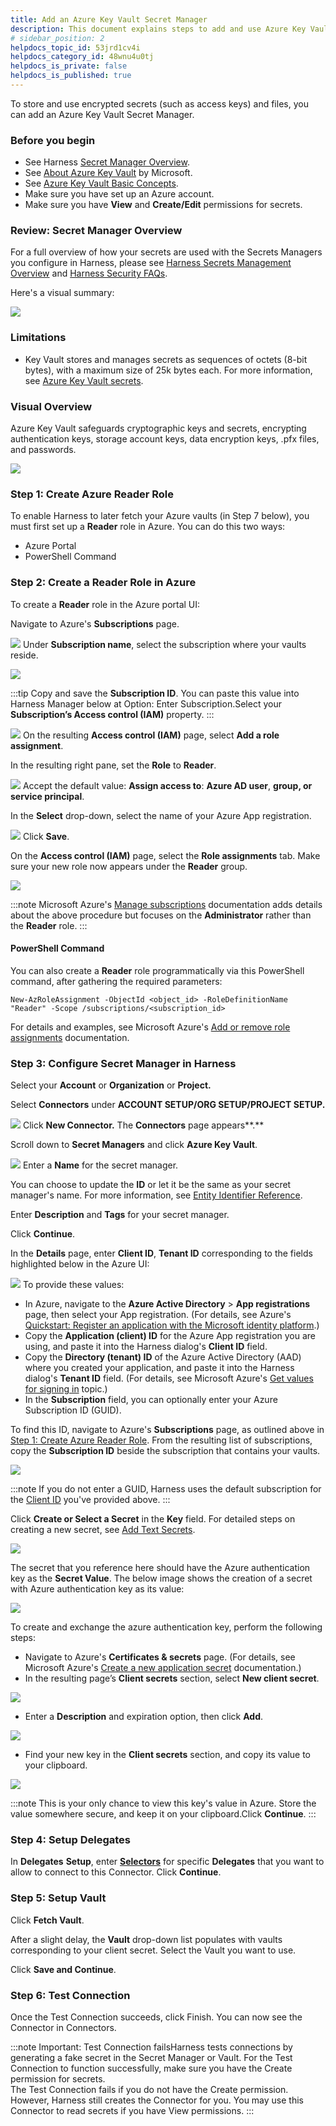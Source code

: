 ```yaml
---
title: Add an Azure Key Vault Secret Manager
description: This document explains steps to add and use Azure Key Vault to store and use encrypted secrets, such as access keys.
# sidebar_position: 2
helpdocs_topic_id: 53jrd1cv4i
helpdocs_category_id: 48wnu4u0tj
helpdocs_is_private: false
helpdocs_is_published: true
---
```


To store and use encrypted secrets (such as access keys) and files, you can add an Azure Key Vault Secret Manager.

### Before you begin

* See Harness [Secret Manager Overview](../6_Security/1-harness-secret-manager-overview.md).
* See [About Azure Key Vault](https://docs.microsoft.com/en-us/azure/key-vault/general/overview) by Microsoft.
* See [Azure Key Vault Basic Concepts](https://docs.microsoft.com/en-us/azure/key-vault/general/basic-concepts).
* Make sure you have set up an Azure account.
* Make sure you have **View** and **Create/Edit** permissions for secrets.

### Review: Secret Manager Overview

For a full overview of how your secrets are used with the Secrets Managers you configure in Harness, please see [Harness Secrets Management Overview](../6_Security/1-harness-secret-manager-overview.md) and [Harness Security FAQs](../../frequently-asked-questions/harness-faqs/harness-security-faqs.md).

Here's a visual summary:

![](./static/azure-key-vault-00.png)
### Limitations

* Key Vault stores and manages secrets as sequences of octets (8-bit bytes), with a maximum size of 25k bytes each. For more information, see [Azure Key Vault secrets](https://docs.microsoft.com/en-us/azure/key-vault/secrets/about-secrets).

### Visual Overview

Azure Key Vault safeguards cryptographic keys and secrets, encrypting authentication keys, storage account keys, data encryption keys, .pfx files, and passwords.

![](./static/azure-key-vault-01.png)
### Step 1: Create Azure Reader Role

To enable Harness to later fetch your Azure vaults (in Step 7 below), you must first set up a **Reader** role in Azure. You can do this two ways:

* Azure Portal
* PowerShell Command

### Step 2: Create a Reader Role in Azure

To create a **Reader** role in the Azure portal UI:

Navigate to Azure's **Subscriptions** page.

![](./static/azure-key-vault-02.png)
Under **Subscription name**, select the subscription where your vaults reside.

![](./static/azure-key-vault-03.png)


:::tip
Copy and save the **Subscription ID**. You can paste this value into Harness Manager below at Option: Enter Subscription.Select your **Subscription’s Access control (IAM)** property.
:::


![](./static/azure-key-vault-04.png)
On the resulting **Access control (IAM)** page, select **Add a role assignment**.

In the resulting right pane, set the **Role** to **Reader**.

![](./static/azure-key-vault-05.png)
Accept the default value: **Assign access to**: **Azure AD user**, **group, or service principal**.

In the **Select** drop-down, select the name of your Azure App registration.

![](./static/azure-key-vault-06.png)
Click **Save**.

On the **Access control (IAM)** page, select the **Role assignments** tab. Make sure your new role now appears under the **Reader** group.

![](./static/azure-key-vault-07.png)


:::note
Microsoft Azure's [Manage subscriptions](https://docs.microsoft.com/en-us/azure/cost-management-billing/manage/add-change-subscription-administrator#to-assign-a-user-as-an-administrator) documentation adds details about the above procedure but focuses on the **Administrator** rather than the **Reader** role.
:::


#### PowerShell Command

You can also create a **Reader** role programmatically via this PowerShell command, after gathering the required parameters:


```
New-AzRoleAssignment -ObjectId <object_id> -RoleDefinitionName "Reader" -Scope /subscriptions/<subscription_id>
```
For details and examples, see Microsoft Azure's [Add or remove role assignments](https://docs.microsoft.com/en-us/azure/role-based-access-control/role-assignments-powershell#application-at-a-subscription-scope) documentation.

### Step 3: Configure Secret Manager in Harness

Select your **Account** or **Organization** or **Project.**

Select **Connectors** under **ACCOUNT SETUP/ORG SETUP/PROJECT SETUP.**

![](./static/azure-key-vault-08.png)
Click **New Connector.** The **Connectors** page appears**.**

Scroll down to **Secret Managers** and click **Azure Key Vault**.

![](./static/azure-key-vault-09.png)
Enter a **Name** for the secret manager.

You can choose to update the **ID** or let it be the same as your secret manager's name. For more information, see [Entity Identifier Reference](../20_References/entity-identifier-reference.md).

Enter **Description** and **Tags** for your secret manager.

Click **Continue**.

In the **Details** page, enter **Client ID**, **Tenant ID** corresponding to the fields highlighted below in the Azure UI:

![](./static/azure-key-vault-10.png)
To provide these values:

* In Azure, navigate to the **Azure Active Directory** > **App registrations** page, then select your App registration. (For details, see Azure's [Quickstart: Register an application with the Microsoft identity platform](https://docs.microsoft.com/en-us/azure/active-directory/develop/quickstart-v1-add-azure-ad-app).)
* Copy the **Application (client) ID** for the Azure App registration you are using, and paste it into the Harness dialog's **Client ID** field.
* Copy the **Directory (tenant) ID** of the Azure Active Directory (AAD) where you created your application, and paste it into the Harness dialog's **Tenant ID** field. (For details, see Microsoft Azure's [Get values for signing in](https://docs.microsoft.com/en-us/azure/active-directory/develop/howto-create-service-principal-portal#get-values-for-signing-in) topic.)
* In the **Subscription** field, you can optionally enter your Azure Subscription ID (GUID).

To find this ID, navigate to Azure's **Subscriptions** page, as outlined above in [Step 1: Create Azure Reader Role](../6_Security/8-azure-key-vault.md#step-1-create-azure-reader-role). From the resulting list of subscriptions, copy the **Subscription ID** beside the subscription that contains your vaults.

![](./static/azure-key-vault-11.png)


:::note
If you do not enter a GUID, Harness uses the default subscription for the [Client ID](#step-4-setup-delegates) you've provided above.
:::


Click **Create or Select a Secret** in the **Key** field. For detailed steps on creating a new secret, see [Add Text Secrets](./2-add-use-text-secrets.md).

![](./static/azure-key-vault-12.png)

The secret that you reference here should have the Azure authentication key as the **Secret Value**. The below image shows the creation of a secret with Azure authentication key as its value:

![](./static/azure-key-vault-13.png)

To create and exchange the azure authentication key, perform the following steps:

* Navigate to Azure's **Certificates & secrets** page. (For details, see Microsoft Azure's [Create a new application secret](https://docs.microsoft.com/en-us/azure/azure-resource-manager/resource-group-create-service-principal-portal#get-application-id-and-authentication-key) documentation.)
* In the resulting page’s **Client secrets** section, select **New client secret**.

![](./static/azure-key-vault-14.png)

* Enter a **Description** and expiration option, then click **Add**.

![](./static/azure-key-vault-15.png)

* Find your new key in the **Client secrets** section, and copy its value to your clipboard.

![](./static/azure-key-vault-16.png)

    
:::note
This is your only chance to view this key's value in Azure. Store the value somewhere secure, and keep it on your clipboard.Click **Continue**.
:::


### Step 4: Setup Delegates

In **Delegates** **Setup**, enter [**Selectors**](../2_Delegates/manage-delegates/select-delegates-with-selectors.md#option-select-a-delegate-for-a-connector-using-tags) for specific **Delegates** that you want to allow to connect to this Connector. Click **Continue**.

### Step 5: Setup Vault

Click **Fetch Vault**.

After a slight delay, the **Vault** drop-down list populates with vaults corresponding to your client secret. Select the Vault you want to use.

Click **Save and Continue**.

### Step 6: Test Connection

Once the Test Connection succeeds, click Finish. You can now see the Connector in Connectors.


:::note
Important: Test Connection failsHarness tests connections by generating a fake secret in the Secret Manager or Vault. For the Test Connection to function successfully, make sure you have the Create permission for secrets.  
The Test Connection fails if you do not have the Create permission. However, Harness still creates the Connector for you. You may use this Connector to read secrets if you have View permissions.
:::
